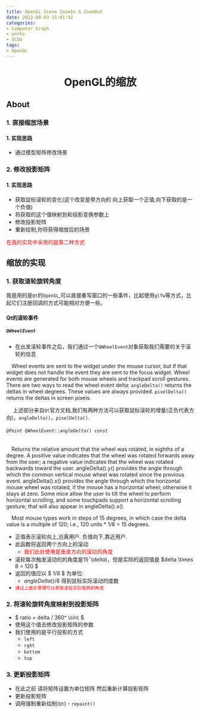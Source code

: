 ```yaml
---
title: OpenGL Scene ZoomIn & ZoomOut
date: 2022-08-03 21:01:52
categories:
- Computer Graph
- works
- SCUU
tags:
- OpenGL
---
```


<!-- # `OpenGL Scene ZoomIn & ZoomOut` -->
<center> <h1>OpenGL的缩放</h1></center>

## About
### 1. 直接缩放场景
#### 1. 实现思路
- 通过模型矩阵修改场景

### 2. 修改投影矩阵
#### 1. 实现思路
- 获取鼠标滚轮的变化(这个改变是带方向的 向上获取一个正值,向下获取的是一个负值)
- 将获取的这个值映射到和投影变换参数上
- 修改投影矩阵
- 重新绘制,你将获得缩放后的场景

<p style="color:red">
在我的实现中采用的是第二种方式
</p>

## 缩放的实现
### 1. 获取滚轮旋转角度
<p>
    我是用的是<code>Qt</code>的<code>OpenGL</code>,可以直接重写窗口的一些事件，比起使用<code>glfw</code>等方式，比起它们注册回调的方式可能相对方便一些。
</p>

#### Qt的滚轮事件
##### `QWheelEvent`
- 在出发滚轮事件之后，我们通过一个`QWheelEvent`对象获取我们需要的关于滚轮的信息

<div>

<p>
    &ensp;&ensp;Wheel events are sent to the widget under the mouse cursor, but if that widget does not handle the event they are sent to the focus widget. Wheel events are generated for both mouse wheels and trackpad scroll gestures. There are two ways to read the wheel event delta: <code>angleDelta()</code> returns the deltas in wheel degrees. These values are always provided. <code>pixelDelta()</code> returns the deltas in screen pixels.
</p>

<p>
    &ensp;&ensp; 上述部分来自<code>Qt</code>官方文档,我们有两种方法可以获取鼠标滚轮的增量(正负代表方向)，<code>angleDelta()</code>，<code>pixelDelta()</code>.
</p>

</div>

<h6> <code>QPoint QWheelEvent::angleDelta() const</code> </h6>

<p>
&ensp;&ensp;Returns the relative amount that the wheel was rotated, in eighths of a degree. A positive value indicates that the wheel was rotated forwards away from the user; a negative value indicates that the wheel was rotated backwards toward the user. angleDelta().y() provides the angle through which the common vertical mouse wheel was rotated since the previous event. angleDelta().x() provides the angle through which the horizontal mouse wheel was rotated, if the mouse has a horizontal wheel; otherwise it stays at zero. Some mice allow the user to tilt the wheel to perform horizontal scrolling, and some touchpads support a horizontal scrolling gesture; that will also appear in angleDelta().x().

&ensp;&ensp;Most mouse types work in steps of 15 degrees, in which case the delta value is a multiple of 120; i.e., 120 units * 1/8 = 15 degrees.
</p>

- 正值表示滚轮向上,远离用户. 负值向下,靠近用户.
- 此函数将返回两个方向上的滚动
    - <font color=red>我们此处使用是垂直方向的滚动的角度 </font>
- 滚轮每次触发滚动的的角度是$15^\circ\left(delta\right)$，但是实际的返回值是 $delta \times 8  = 120 $
- 返回的值应以 $ 1/8 $ 为单位:
    - $angleDelta() / 8$ 得到鼠标实际滚动的度数
- <code style="color:red">通过上面步骤便可以获取滚轮实际旋转的角度</code>

### 2. 将滚轮旋转角度映射到投影矩阵
- $ ratio = delta / 360^ \circ $
- 使用这个值去修改投影矩阵的参数 
- 我们使用的是平行投影的方式 
  - `left`
  - `rght`
  - `bottom`
  - `top`


### 3. 更新投影矩阵
- 在此之前 请将矩阵设置为单位矩阵 然后重新计算投影矩阵
- 更新投影矩阵
- 调用强制重新绘制(`Qt`) - `repaint()`


